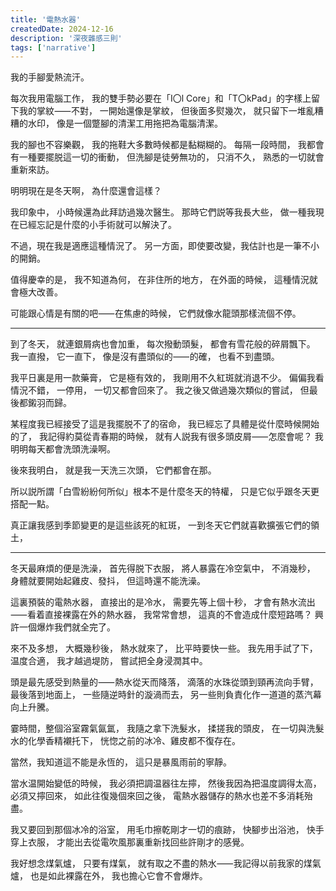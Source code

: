```yaml
---
title: '電熱水器'
createdDate: 2024-12-16
description: '深夜雜感三則'
tags: ['narrative']
---
```


我的手腳愛熱流汗。

每次我用電腦工作，
我的雙手勢必要在「I〇l Core」和「T〇kPad」的字樣上留下我的掌紋⸺不對，
一開始還像是掌紋，
但後面多熨幾次，
就只留下一堆亂糟糟的水印，
像是一個蹩腳的清潔工用拖把為電腦清潔。

我的腳也不容樂觀，
我的拖鞋大多數時候都是黏糊糊的。
每隔一段時間，
我都會有一種要擺脱這一切的衝動，
但洗腳是徒勞無功的，
只消不久，
熟悉的一切就會重新來訪。

明明現在是冬天啊，
為什麼還會這樣？

我印象中，
小時候還為此拜訪過幾次醫生。
那時它們説等我長大些，
做一種我現在已經忘記是什麼的小手術就可以解決了。

不過，現在我是適應這種情況了。
另一方面，即使要改變，我估計也是一筆不小的開銷。

值得慶幸的是，
我不知道為何，
在非住所的地方，
在外面的時候，
這種情況就會極大改善。

可能跟心情是有關的吧⸺在焦慮的時候，
它們就像水龍頭那樣流個不停。

---

到了冬天，
就連銀屑病也會加重，
每次撥動頭髮，
都會有雪花般的碎屑飄下。
我一直撥，
它一直下，
像是沒有盡頭似的⸺的確，
也看不到盡頭。

我平日裏是用一款藥膏，
它是極有效的，
我剛用不久紅斑就消退不少。
偏偏我看情況不錯，
一停用，
一切又都會回來了。
我之後又做過幾次類似的嘗試，
但最後都鎩羽而歸。

某程度我已經接受了這是我擺脱不了的宿命，
我已經忘了具體是從什麼時候開始的了，
我記得約莫從青春期的時候，
就有人説我有很多頭皮屑⸺怎麼會呢？
我明明每天都會洗頭洗澡啊。

後來我明白，
就是我一天洗三次頭，
它們都會在那。

所以説所謂「白雪紛紛何所似」根本不是什麼冬天的特權，
只是它似乎跟冬天更搭配一點。

真正讓我感到季節變更的是這些該死的紅斑，
一到冬天它們就喜歡擴張它們的領土，

---

冬天最麻煩的便是洗澡，
首先得脱下衣服，
將人暴露在冷空氣中，
不消幾秒，
身體就要開始起雞皮、發抖，
但這時還不能洗澡。

這裏預裝的電熱水器，
直接出的是冷水，
需要先等上個十秒，
才會有熱水流出⸺看着直接裸露在外的熱水器，
我常常會想，
這真的不會造成什麼短路嗎？
興許一個爆炸我們就全完了。

來不及多想，
大概幾秒後，
熱水就來了，
比平時要快一些。
我先用手試了下，
温度合適，
我才越過堤防，
嘗試把全身浸潤其中。

頭是最先感受到熱量的⸺熱水從天而降落，
滴落的水珠從頭到頸再流向手臂，
最後落到地面上，
一些隨逆時針的漩渦而去，
另一些則負責化作一道道的蒸汽幕向上升騰。

霎時間，整個浴室霧氣氤氲，
我隨之拿下洗髮水，
揉搓我的頭皮，
在一切與洗髮水的化學香精襯托下，
恍惚之前的冰冷、雞皮都不復存在。

當然，我知道這不能是永恆的，
這只是暴風雨前的寧靜。

當水温開始變低的時候，
我必須把調温器往左擰，
然後我因為把温度調得太高，
必須又擰回來，
如此往復幾個來回之後，
電熱水器儲存的熱水也差不多消耗殆盡。

我又要回到那個冰冷的浴室，
用毛巾擦乾剛才一切的痕跡，
快腳步出浴池，
快手穿上衣服，
才能出去從電吹風那裏重新找回些許剛才的感覺。

我好想念煤氣爐，
只要有煤氣，
就有取之不盡的熱水⸺我記得以前我家的煤氣爐，
也是如此裸露在外，
我也擔心它會不會爆炸。
